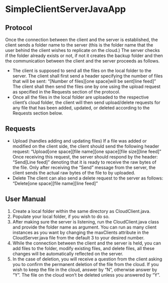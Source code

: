 # SimpleClientServerJavaApp

## Protocol

Once the connection between the client and the server is established, the client sends a folder name to the server (this is the folder name that the user behind the client wishes to replicate on the cloud.) The server checks if the folder already exists or not, if not it creates the backup folder and then the communication between the client and the server proceeds as follows.
- The client is supposed to send all the files on the local folder to the server. The client shall first send a header specifying the number of files that will be sent:
“[Number of files][one space]will be sent[line feed]”
The client shall then send the files one by one using the upload request as specified in the Requests section of the protocol.
- Once all the files in the local folder are uploaded to the respective client’s cloud folder, the client will then send upload/delete requests for any file that has been added, updated, or deleted according to the Requests section below.

## Requests

- Upload (handles adding and updating files)
If a file was added or modified on the client side, the client should send the following header request:
“Upload[one space][file name][one space][file size][line feed]”
Once receiving this request, the server should respond by the header: “Send[Line feed]”
denoting that it is ready to receive the raw bytes of the file.
Only after receiving the “Send” message from the server, the client sends the actual raw bytes of the file to by uploaded.
- Delete
The client can also send a delete request to the server as follows:
“Delete[one space][file name][line feed]”

## User Manual

1. Create a local folder within the same directory as CloudClient.java.
2. Populate your local folder, if you wish to do so.
3. After making sure the server is listening, run the CloudClient.java class and provide the
folder name as argument. You can run as many client instances as you want by changing the maxClients attribute in the CloudServer.java file from the default 3 to your desired number.
4. While the connection between the client and the server is held, you can add files to the folder, modify existing files, and delete files, all these changes will be automatically reflected on the server.
5. In the case of deletion, you will receive a question from the client asking you to confirm the permanent deletion of the file from the cloud. If you wish to keep the file in the cloud, answer by “N”, otherwise answer by “Y”. The file on the cloud won’t be deleted unless you answered by “Y”.
